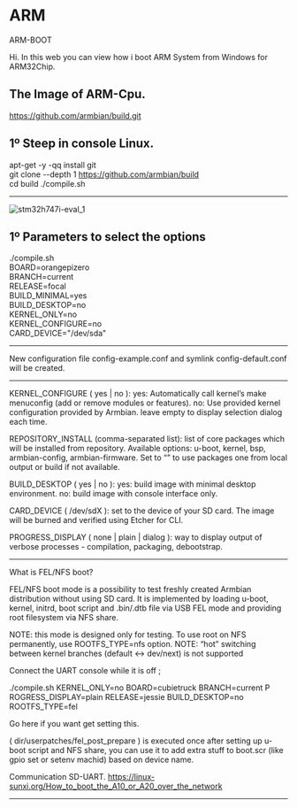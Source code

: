 # ARM
ARM-BOOT


Hi. In this web you can view how i boot ARM System from Windows for ARM32Chip.


The Image of ARM-Cpu.
------------------------
https://github.com/armbian/build.git


1º Steep in console Linux.
--------------------------------------------------------

apt-get -y -qq install git  
git clone --depth 1 https://github.com/armbian/build  
cd build 
./compile.sh    

--------------------------------------------------------


![stm32h747i-eval_1](https://user-images.githubusercontent.com/74788266/128599376-850917c3-2a7b-4482-8523-3efa1ee381d6.jpg)


1º  Parameters to select the options
--------------------------------------------------------

./compile.sh \
BOARD=orangepizero \
BRANCH=current \
RELEASE=focal \
BUILD_MINIMAL=yes \
BUILD_DESKTOP=no \
KERNEL_ONLY=no \
KERNEL_CONFIGURE=no \
CARD_DEVICE="/dev/sda"
__________________________________________________________

New configuration file config-example.conf and symlink config-default.conf will be created.

___________________________________________________________


KERNEL_CONFIGURE ( yes | no ):
yes: Automatically call kernel’s make menuconfig (add or remove modules or features).
no: Use provided kernel configuration provided by Armbian.
leave empty to display selection dialog each time.

REPOSITORY_INSTALL (comma-separated list): list of core packages which will be installed from repository.
Available options: u-boot, kernel, bsp, armbian-config, armbian-firmware.
Set to “” to use packages one from local output or build if not available.

BUILD_DESKTOP ( yes | no ):
yes: build image with minimal desktop environment.
no: build image with console interface only.

CARD_DEVICE ( /dev/sdX ): set to the device of your SD card. The image will be burned and verified using Etcher for CLI.

PROGRESS_DISPLAY ( none | plain | dialog ): way to display output of verbose processes - compilation, packaging, debootstrap.

________________________________________________________________________________________________________________________________________


What is FEL/NFS boot?

FEL/NFS boot mode is a possibility to test freshly created Armbian distribution without using SD card. It is implemented by loading u-boot, kernel, initrd, boot script and .bin/.dtb file via USB FEL mode and providing root filesystem via NFS share.

NOTE: this mode is designed only for testing. To use root on NFS permanently, use ROOTFS_TYPE=nfs option. NOTE: “hot” switching between kernel branches (default <-> dev/next) is not supported


Connect the UART console while it is off ;

./compile.sh 
KERNEL_ONLY=no
BOARD=cubietruck 
BRANCH=current P
ROGRESS_DISPLAY=plain 
RELEASE=jessie 
BUILD_DESKTOP=no 
ROOTFS_TYPE=fel


Go here if you want get setting this.

( dir/userpatches/fel_post_prepare ) is executed once after setting up u-boot script and NFS share, you can use it to add extra stuff to boot.scr (like gpio set or setenv machid) based on device name.

Communication SD-UART.
https://linux-sunxi.org/How_to_boot_the_A10_or_A20_over_the_network

___________________________________________________________________________________________________________________________


